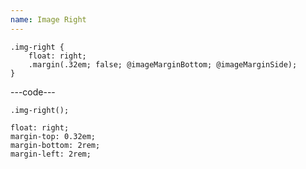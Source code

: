 ```yaml
---
name: Image Right
---
```


```less
.img-right {
	float: right;
	.margin(.32em; false; @imageMarginBottom; @imageMarginSide);
}
```

---code---

```less
.img-right();
```

```less
float: right;
margin-top: 0.32em;
margin-bottom: 2rem;
margin-left: 2rem;
```